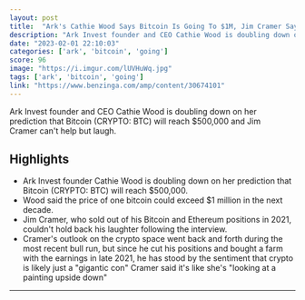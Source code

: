 ```yaml
---
layout: post
title:  "Ark's Cathie Wood Says Bitcoin Is Going To $1M, Jim Cramer Says Yeah, And I 'Walked On Water' In The Sea Of Galilee"
description: "Ark Invest founder and CEO Cathie Wood is doubling down on her prediction that Bitcoin (CRYPTO: BTC) will reach $500,000 and Jim Cramer can't help but laugh."
date: "2023-02-01 22:10:03"
categories: ['ark', 'bitcoin', 'going']
score: 96
image: "https://i.imgur.com/lUVHuWq.jpg"
tags: ['ark', 'bitcoin', 'going']
link: "https://www.benzinga.com/amp/content/30674101"
---
```


Ark Invest founder and CEO Cathie Wood is doubling down on her prediction that Bitcoin (CRYPTO: BTC) will reach $500,000 and Jim Cramer can't help but laugh.

## Highlights

- Ark Invest founder Cathie Wood is doubling down on her prediction that Bitcoin (CRYPTO: BTC) will reach $500,000.
- Wood said the price of one bitcoin could exceed $1 million in the next decade.
- Jim Cramer, who sold out of his Bitcoin and Ethereum positions in 2021, couldn't hold back his laughter following the interview.
- Cramer's outlook on the crypto space went back and forth during the most recent bull run, but since he cut his positions and bought a farm with the earnings in late 2021, he has stood by the sentiment that crypto is likely just a "gigantic con" Cramer said it's like she's "looking at a painting upside down"

---
